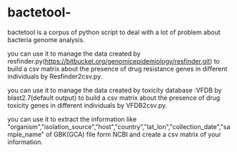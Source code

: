 # bactetool-
bactetool is a corpus of python script to deal with a lot of problem about bacteria genome analysis. 

you can use it to manage the data created by resfinder.py(https://bitbucket.org/genomicepidemiology/resfinder.git) to build a csv matrix about the presence of drug resistance genes in different individuals by Resfinder2csv.py. 

you can use it to manage the data created by toxicity database :VFDB by blast2.7(default output) to build a csv matrix about the presence of drug toxicity genes in different individuals by VFDB2csv.py.

you can use it to extract the information like "organism","isolation_source","host","country","lat_lon","collection_date","sample_name" of GBK(GCA) file form NCBI and create a csv matrix of your information. 
